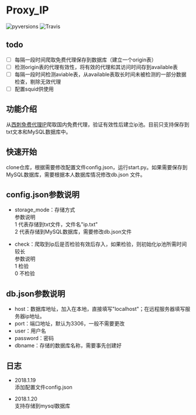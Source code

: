 # Proxy_IP

![pyversions](https://img.shields.io/badge/python%20-3.5%2B-blue.svg)
![Travis](https://img.shields.io/travis/rust-lang/rust.svg)
## todo
* [ ] 每隔一段时间爬取免费代理保存到数据库（建立一个origin表）
* [ ] 检测origin表的代理有效性，将有效的代理和其访问时间存到available表
* [ ] 每隔一段时间检测aviable表，从available表取长时间未被检测的一部分数据检查，剔除无效代理
* [ ] 配置squid供使用

## 功能介绍
从[西刺免费代理IP](http://www.xicidaili.com/)爬取国内免费代理，验证有效性后建立ip池。目前只支持保存到txt文本和MySQL数据库中。


## 快速开始
clone仓库，根据需要修改配置文件config.json，运行start.py。如果需要保存到MySQL数据库，需要根据本人数据库情况修改db.json
文件。

## config.json参数说明
* storage_mode：存储方式  
参数说明  
1 代表存储到txt文件，文件名"ip.txt"  
2 代表存储到MySQL数据库，需要修改db.json文件

* check：爬取到ip后是否检验有效后存入，如果检验，则初始化ip池所需时间较长  
参数说明  
1 检验  
0 不检验

## db.json参数说明
* host：数据库地址，加入在本地，直接填写"localhost"；在远程服务器填写服务器ip地址。
* port：端口地址，默认为3306，一般不需要更改
* user：用户名
* password：密码
* dbname：存储的数据库名称，需要事先创建好

## 日志
* 2018.1.19  
添加配置文件config.json

* 2018.1.20  
支持存储到mysql数据库

